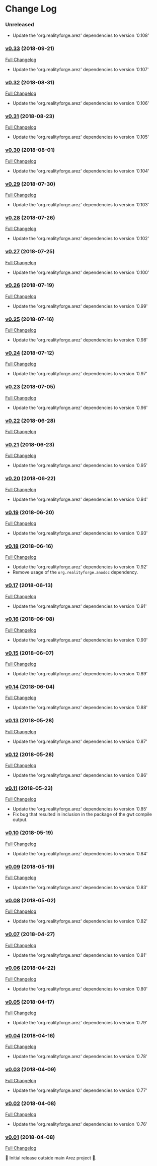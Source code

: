 # Change Log

### Unreleased

* Update the 'org.realityforge.arez' dependencies to version '0.108'

### [v0.33](https://github.com/arez/arez-browserlocation/tree/v0.33) (2018-09-21)
[Full Changelog](https://github.com/arez/arez-browserlocation/compare/v0.32...v0.33)

* Update the 'org.realityforge.arez' dependencies to version '0.107'

### [v0.32](https://github.com/arez/arez-browserlocation/tree/v0.32) (2018-08-31)
[Full Changelog](https://github.com/arez/arez-browserlocation/compare/v0.31...v0.32)

* Update the 'org.realityforge.arez' dependencies to version '0.106'

### [v0.31](https://github.com/arez/arez-browserlocation/tree/v0.31) (2018-08-23)
[Full Changelog](https://github.com/arez/arez-browserlocation/compare/v0.30...v0.31)

* Update the 'org.realityforge.arez' dependencies to version '0.105'

### [v0.30](https://github.com/arez/arez-browserlocation/tree/v0.30) (2018-08-01)
[Full Changelog](https://github.com/arez/arez-browserlocation/compare/v0.29...v0.30)

* Update the 'org.realityforge.arez' dependencies to version '0.104'

### [v0.29](https://github.com/arez/arez-browserlocation/tree/v0.29) (2018-07-30)
[Full Changelog](https://github.com/arez/arez-browserlocation/compare/v0.28...v0.29)

* Update the 'org.realityforge.arez' dependencies to version '0.103'

### [v0.28](https://github.com/arez/arez-browserlocation/tree/v0.28) (2018-07-26)
[Full Changelog](https://github.com/arez/arez-browserlocation/compare/v0.27...v0.28)

* Update the 'org.realityforge.arez' dependencies to version '0.102'

### [v0.27](https://github.com/arez/arez-browserlocation/tree/v0.27) (2018-07-25)
[Full Changelog](https://github.com/arez/arez-browserlocation/compare/v0.26...v0.27)

* Update the 'org.realityforge.arez' dependencies to version '0.100'

### [v0.26](https://github.com/arez/arez-browserlocation/tree/v0.26) (2018-07-19)
[Full Changelog](https://github.com/arez/arez-browserlocation/compare/v0.25...v0.26)

* Update the 'org.realityforge.arez' dependencies to version '0.99'

### [v0.25](https://github.com/arez/arez-browserlocation/tree/v0.25) (2018-07-16)
[Full Changelog](https://github.com/arez/arez-browserlocation/compare/v0.24...v0.25)

* Update the 'org.realityforge.arez' dependencies to version '0.98'

### [v0.24](https://github.com/arez/arez-browserlocation/tree/v0.24) (2018-07-12)
[Full Changelog](https://github.com/arez/arez-browserlocation/compare/v0.23...v0.24)

* Update the 'org.realityforge.arez' dependencies to version '0.97'

### [v0.23](https://github.com/arez/arez-browserlocation/tree/v0.23) (2018-07-05)
[Full Changelog](https://github.com/arez/arez-browserlocation/compare/v0.22...v0.23)

* Update the 'org.realityforge.arez' dependencies to version '0.96'

### [v0.22](https://github.com/arez/arez-browserlocation/tree/v0.22) (2018-06-28)
[Full Changelog](https://github.com/arez/arez-browserlocation/compare/v0.21...v0.22)

### [v0.21](https://github.com/arez/arez-browserlocation/tree/v0.21) (2018-06-23)
[Full Changelog](https://github.com/arez/arez-browserlocation/compare/v0.20...v0.21)

* Update the 'org.realityforge.arez' dependencies to version '0.95'

### [v0.20](https://github.com/arez/arez-browserlocation/tree/v0.20) (2018-06-22)
[Full Changelog](https://github.com/arez/arez-browserlocation/compare/v0.19...v0.20)

* Update the 'org.realityforge.arez' dependencies to version '0.94'

### [v0.19](https://github.com/arez/arez-browserlocation/tree/v0.19) (2018-06-20)
[Full Changelog](https://github.com/arez/arez-browserlocation/compare/v0.18...v0.19)

* Update the 'org.realityforge.arez' dependencies to version '0.93'

### [v0.18](https://github.com/arez/arez-browserlocation/tree/v0.18) (2018-06-16)
[Full Changelog](https://github.com/arez/arez-browserlocation/compare/v0.17...v0.18)

* Update the 'org.realityforge.arez' dependencies to version '0.92'
* Remove usage of the `org.realityforge.anodoc` dependency.

### [v0.17](https://github.com/arez/arez-browserlocation/tree/v0.17) (2018-06-13)
[Full Changelog](https://github.com/arez/arez-browserlocation/compare/v0.16...v0.17)

* Update the 'org.realityforge.arez' dependencies to version '0.91'

### [v0.16](https://github.com/arez/arez-browserlocation/tree/v0.16) (2018-06-08)
[Full Changelog](https://github.com/arez/arez-browserlocation/compare/v0.15...v0.16)

* Update the 'org.realityforge.arez' dependencies to version '0.90'

### [v0.15](https://github.com/arez/arez-browserlocation/tree/v0.15) (2018-06-07)
[Full Changelog](https://github.com/arez/arez-browserlocation/compare/v0.14...v0.15)

* Update the 'org.realityforge.arez' dependencies to version '0.89'

### [v0.14](https://github.com/arez/arez-browserlocation/tree/v0.14) (2018-06-04)
[Full Changelog](https://github.com/arez/arez-browserlocation/compare/v0.13...v0.14)

* Update the 'org.realityforge.arez' dependencies to version '0.88'

### [v0.13](https://github.com/arez/arez-browserlocation/tree/v0.13) (2018-05-28)
[Full Changelog](https://github.com/arez/arez-browserlocation/compare/v0.12...v0.13)

* Update the 'org.realityforge.arez' dependencies to version '0.87'

### [v0.12](https://github.com/arez/arez-browserlocation/tree/v0.12) (2018-05-28)
[Full Changelog](https://github.com/arez/arez-browserlocation/compare/v0.11...v0.12)

* Update the 'org.realityforge.arez' dependencies to version '0.86'

### [v0.11](https://github.com/arez/arez-browserlocation/tree/v0.11) (2018-05-23)
[Full Changelog](https://github.com/arez/arez-browserlocation/compare/v0.10...v0.11)

* Update the 'org.realityforge.arez' dependencies to version '0.85'
* Fix bug that resulted in inclusion in the package of the gwt compile output.

### [v0.10](https://github.com/arez/arez-browserlocation/tree/v0.10) (2018-05-19)
[Full Changelog](https://github.com/arez/arez-browserlocation/compare/v0.09...v0.10)

* Update the 'org.realityforge.arez' dependencies to version '0.84'

### [v0.09](https://github.com/arez/arez-browserlocation/tree/v0.09) (2018-05-19)
[Full Changelog](https://github.com/arez/arez-browserlocation/compare/v0.08...v0.09)

* Update the 'org.realityforge.arez' dependencies to version '0.83'

### [v0.08](https://github.com/arez/arez-browserlocation/tree/v0.08) (2018-05-02)
[Full Changelog](https://github.com/arez/arez-browserlocation/compare/v0.07...v0.08)

* Update the 'org.realityforge.arez' dependencies to version '0.82'

### [v0.07](https://github.com/arez/arez-browserlocation/tree/v0.07) (2018-04-27)
[Full Changelog](https://github.com/arez/arez-browserlocation/compare/v0.06...v0.07)

* Update the 'org.realityforge.arez' dependencies to version '0.81'

### [v0.06](https://github.com/arez/arez-browserlocation/tree/v0.06) (2018-04-22)
[Full Changelog](https://github.com/arez/arez-browserlocation/compare/v0.05...v0.06)

* Update the 'org.realityforge.arez' dependencies to version '0.80'

### [v0.05](https://github.com/arez/arez-browserlocation/tree/v0.05) (2018-04-17)
[Full Changelog](https://github.com/arez/arez-browserlocation/compare/v0.04...v0.05)

* Update the 'org.realityforge.arez' dependencies to version '0.79'

### [v0.04](https://github.com/arez/arez-browserlocation/tree/v0.04) (2018-04-16)
[Full Changelog](https://github.com/arez/arez-browserlocation/compare/v0.03...v0.04)

* Update the 'org.realityforge.arez' dependencies to version '0.78'

### [v0.03](https://github.com/arez/arez-browserlocation/tree/v0.03) (2018-04-09)
[Full Changelog](https://github.com/arez/arez-browserlocation/compare/v0.02...v0.03)

* Update the 'org.realityforge.arez' dependencies to version '0.77'

### [v0.02](https://github.com/arez/arez-browserlocation/tree/v0.02) (2018-04-08)
[Full Changelog](https://github.com/arez/arez-browserlocation/compare/v0.01...v0.02)

* Update the 'org.realityforge.arez' dependencies to version '0.76'

### [v0.01](https://github.com/arez/arez-browserlocation/tree/v0.01) (2018-04-08)
[Full Changelog](https://github.com/arez/arez-browserlocation/compare/012cc5a8650bebf081e885da48fb79a8b5a4696b...v0.01)

 ‎🎉	Initial release outside main Arez project ‎🎉.
